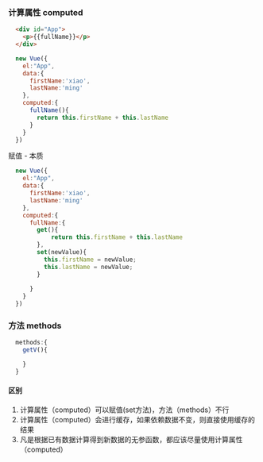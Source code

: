### 计算属性 computed

```html
  <div id="App">
    <p>{{fullName}}</p>
  </div>
```
```js
  new Vue({
    el:"App",
    data:{
      firstName:'xiao',
      lastName:'ming'
    },
    computed:{
      fullName(){
        return this.firstName + this.lastName
      }
    }
  })
```
赋值  - 本质
```js
  new Vue({
    el:"App",
    data:{
      firstName:'xiao',
      lastName:'ming'
    },
    computed:{
      fullName:{
        get(){
            return this.firstName + this.lastName
        },
        set(newValue){
          this.firstName = newValue;
          this.lastName = newValue;
        }
        
      }
    }
  })
```

### 方法 methods

```js
  methods:{
    getV(){

    }
  }
```

#### 区别

1. 计算属性（computed）可以赋值(set方法)，方法（methods）不行
2. 计算属性（computed）会进行缓存，如果依赖数据不变，则直接使用缓存的结果
3. 凡是根据已有数据计算得到新数据的无参函数，都应该尽量使用计算属性（computed）